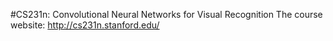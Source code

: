#CS231n: Convolutional Neural Networks for Visual Recognition
The course website: http://cs231n.stanford.edu/

